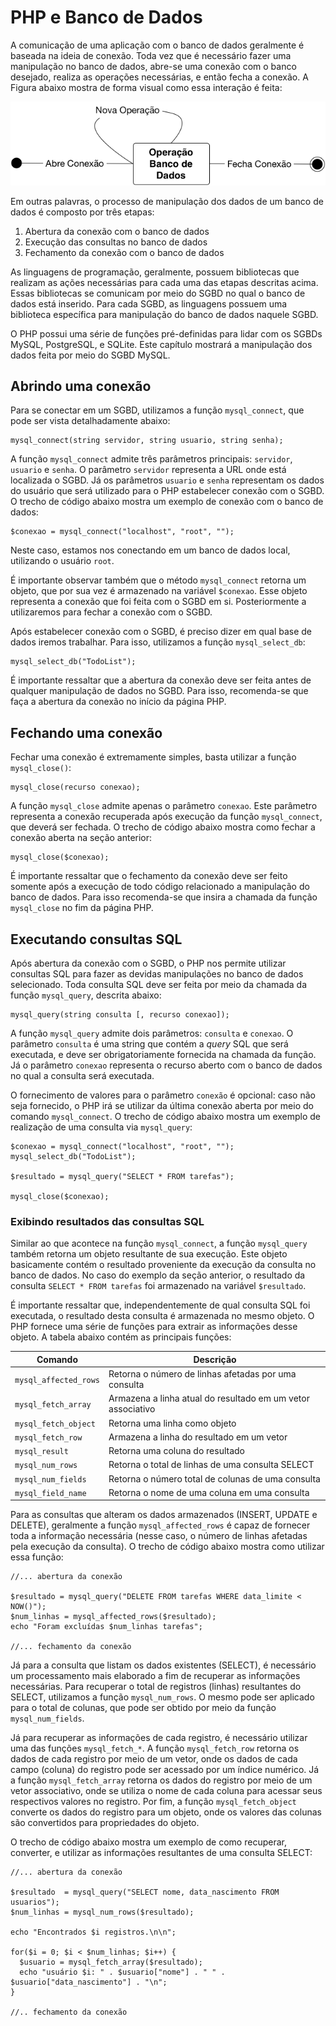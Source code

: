# PHP e Banco de Dados

A comunicação de uma aplicação com o banco de dados geralmente é baseada na ideia de conexão. Toda vez que é necessário fazer uma manipulação no banco de dados, abre-se uma conexão com o banco desejado, realiza as operações necessárias, e então fecha a conexão. A Figura abaixo mostra de forma visual como essa interação é feita:

![Conexão com Banco de Dados](../res/img/bd_diagram.png)

Em outras palavras, o processo de manipulação dos dados de um banco de dados é composto por três etapas:

1. Abertura da conexão com o banco de dados
2. Execução das consultas no banco de dados
3. Fechamento da conexão com o banco de dados

As linguagens de programação, geralmente, possuem bibliotecas que realizam as ações necessárias para cada uma das etapas descritas acima. Essas bibliotecas se comunicam por meio do SGBD no qual o banco de dados está inserido. Para cada SGBD, as linguagens possuem uma biblioteca específica para manipulação do banco de dados naquele SGBD.

O PHP possui uma série de funções pré-definidas para lidar com os SGBDs MySQL, PostgreSQL, e SQLite. Este capítulo mostrará a manipulação dos dados feita por meio do SGBD MySQL.

## Abrindo uma conexão

Para se conectar em um SGBD, utilizamos a função `mysql_connect`, que pode ser vista detalhadamente abaixo:

    mysql_connect(string servidor, string usuario, string senha);

A função `mysql_connect` admite três parâmetros principais: `servidor`, `usuario` e `senha`. O parâmetro `servidor` representa a URL onde está localizada o SGBD. Já os parâmetros `usuario` e `senha` representam os dados do usuário que será utilizado para o PHP estabelecer conexão com o SGBD. O trecho de código abaixo mostra um exemplo de conexão com o banco de dados:

    $conexao = mysql_connect("localhost", "root", "");

Neste caso, estamos nos conectando em um banco de dados local, utilizando o usuário `root`.

É importante observar também que o método `mysql_connect` retorna um objeto, que por sua vez é armazenado na variável `$conexao`. Esse objeto representa a conexão que foi feita com o SGBD em si. Posteriormente a utilizaremos para fechar a conexão com o SGBD.

Após estabelecer conexão com o SGBD, é preciso dizer em qual base de dados iremos trabalhar. Para isso, utilizamos a função `mysql_select_db`:

    mysql_select_db("TodoList");

É importante ressaltar que a abertura da conexão deve ser feita antes de qualquer manipulação de dados no SGBD. Para isso, recomenda-se que faça a abertura da conexão no início da página PHP.

## Fechando uma conexão

Fechar uma conexão é extremamente simples, basta utilizar a função `mysql_close()`:

    mysql_close(recurso conexao);

A função `mysql_close` admite apenas o parâmetro `conexao`. Este parâmetro representa a conexão recuperada após execução da função `mysql_connect`, que deverá ser fechada. O trecho de código abaixo mostra como fechar a conexão aberta na seção anterior:

    mysql_close($conexao);

É importante ressaltar que o fechamento da conexão deve ser feito somente após a execução de todo código relacionado a manipulação do banco de dados. Para isso recomenda-se que insira a chamada da função `mysql_close` no fim da página PHP.

## Executando consultas SQL

Após abertura da conexão com o SGBD, o PHP nos permite utilizar consultas SQL para fazer as devidas manipulações no banco de dados selecionado. Toda consulta SQL deve ser feita por meio da chamada da função `mysql_query`, descrita abaixo:

    mysql_query(string consulta [, recurso conexao]);

A função `mysql_query` admite dois parâmetros: `consulta` e `conexao`. O parâmetro `consulta` é uma string que contém a *query* SQL que será executada, e deve ser obrigatoriamente fornecida na chamada da função. Já o parâmetro `conexao` representa o recurso aberto com o banco de dados no qual a consulta será executada.

O fornecimento de valores para o parâmetro `conexão` é opcional: caso não seja fornecido, o PHP irá se utilizar da última conexão aberta por meio do comando `mysql_connect`. O trecho de código abaixo mostra um exemplo de realização de uma consulta via `mysql_query`:

    $conexao = mysql_connect("localhost", "root", "");
    mysql_select_db("TodoList");

    $resultado = mysql_query("SELECT * FROM tarefas");

    mysql_close($conexao);

### Exibindo resultados das consultas SQL

Similar ao que acontece na função `mysql_connect`, a função `mysql_query` também retorna um objeto resultante de sua execução. Este objeto basicamente contém o resultado proveniente da execução da consulta no banco de dados. No caso do exemplo da seção anterior, o resultado da consulta `SELECT * FROM tarefas` foi armazenado na variável `$resultado`.

É importante ressaltar que, independentemente de qual consulta SQL foi executada, o resultado desta consulta é armazenada no mesmo objeto. O PHP fornece uma série de funções para extrair as informações desse objeto. A tabela abaixo contém as principais funções:

| Comando               | Descrição                                                   |
|-----------------------|-------------------------------------------------------------|
| `mysql_affected_rows` | Retorna o número de linhas afetadas por uma consulta        |
| `mysql_fetch_array`   | Armazena a linha atual do resultado em um vetor associativo |
| `mysql_fetch_object`  | Retorna uma linha como objeto                               |
| `mysql_fetch_row`     | Armazena a linha do resultado em um vetor                   |
| `mysql_result`        | Retorna uma coluna do resultado                             |
| `mysql_num_rows`      | Retorna o total de linhas de uma consulta SELECT            |
| `mysql_num_fields`    | Retorna o número total de colunas de uma consulta           |
| `mysql_field_name`    | Retorna o nome de uma coluna em uma consulta                |

Para as consultas que alteram os dados armazenados (INSERT, UPDATE e DELETE), geralmente a função `mysql_affected_rows` é capaz de fornecer toda a informação necessária (nesse caso, o número de linhas afetadas pela execução da consulta). O trecho de código abaixo mostra como utilizar essa função:

    //... abertura da conexão

    $resultado = mysql_query("DELETE FROM tarefas WHERE data_limite < NOW()");
    $num_linhas = mysql_affected_rows($resultado);
    echo "Foram excluídas $num_linhas tarefas";

    //... fechamento da conexão

Já para a consulta que listam os dados existentes (SELECT), é necessário um processamento mais elaborado a fim de recuperar as informações necessárias. Para recuperar o total de registros (linhas) resultantes do SELECT, utilizamos a função `mysql_num_rows`. O mesmo pode ser aplicado para o total de colunas, que pode ser obtido por meio da função `mysql_num_fields`.

Já para recuperar as informações de cada registro, é necessário utilizar uma das funções `mysql_fetch_*`. A função `mysql_fetch_row` retorna os dados de cada registro por meio de um vetor, onde os dados de cada campo (coluna) do registro pode ser acessado por um índice numérico. Já a função `mysql_fetch_array` retorna os dados do registro por meio de um vetor associativo, onde se utiliza o nome de cada coluna para acessar seus respectivos valores no registro. Por fim, a função `mysql_fetch_object` converte os dados do registro para um objeto, onde os valores das colunas são convertidos para propriedades do objeto.

O trecho de código abaixo mostra um exemplo de como recuperar, converter, e utilizar as informações resultantes de uma consulta SELECT:

    //... abertura da conexão

    $resultado  = mysql_query("SELECT nome, data_nascimento FROM usuarios");
    $num_linhas = mysql_num_rows($resultado);

    echo "Encontrados $i registros.\n\n";

    for($i = 0; $i < $num_linhas; $i++) {
      $usuario = mysql_fetch_array($resultado);
      echo "usuário $i: " . $usuario["nome"] . " " . $usuario["data_nascimento"] . "\n";
    }

    //.. fechamento da conexão
